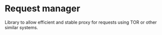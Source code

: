 # Request manager

Library to allow efficient and stable proxy for requests using TOR or other similar systems.
